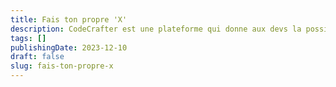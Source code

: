 ```yaml
---
title: Fais ton propre 'X'
description: CodeCrafter est une plateforme qui donne aux devs la possibilité de tenter de re-coder des produits connus comme Docker ou un serveur DNS... Retour d'expérience
tags: []
publishingDate: 2023-12-10
draft: false
slug: fais-ton-propre-x
---
```

